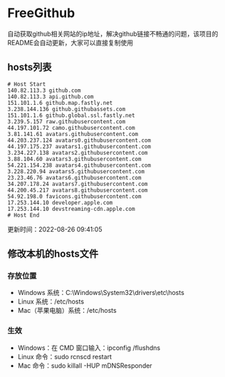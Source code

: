 # FreeGithub
自动获取github相关网站的ip地址，解决github链接不畅通的问题，该项目的README会自动更新，大家可以直接复制使用

## hosts列表
```base
# Host Start
140.82.113.3 github.com
140.82.113.3 api.github.com
151.101.1.6 github.map.fastly.net
3.238.144.136 github.githubassets.com
151.101.1.6 github.global.ssl.fastly.net
3.239.5.157 raw.githubusercontent.com
44.197.101.72 camo.githubusercontent.com
3.81.141.61 avatars.githubusercontent.com
44.203.237.124 avatars0.githubusercontent.com
44.197.175.237 avatars1.githubusercontent.com
3.234.227.138 avatars2.githubusercontent.com
3.88.104.60 avatars3.githubusercontent.com
54.221.154.238 avatars4.githubusercontent.com
3.228.220.94 avatars5.githubusercontent.com
23.23.46.76 avatars6.githubusercontent.com
34.207.178.24 avatars7.githubusercontent.com
44.200.45.217 avatars8.githubusercontent.com
54.92.198.0 favicons.githubusercontent.com
17.253.144.10 developer.apple.com
17.253.144.10 devstreaming-cdn.apple.com
# Host End
```

更新时间：2022-08-26 09:41:05

## 修改本机的hosts文件
### 存放位置
* Windows 系统：C:\Windows\System32\drivers\etc\hosts
* Linux 系统：/etc/hosts
* Mac（苹果电脑）系统：/etc/hosts

### 生效
* Windows：在 CMD 窗口输入：ipconfig /flushdns
* Linux 命令：sudo rcnscd restart
* Mac 命令：sudo killall -HUP mDNSResponder